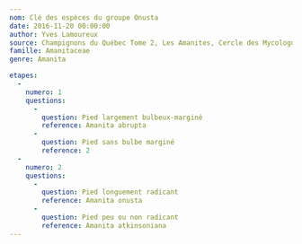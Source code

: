 ```yaml
---
nom: Clé des espèces du groupe Onusta
date: 2016-11-20 00:00:00
author: Yves Lamoureux
source: Champignons du Québec Tome 2, Les Amanites, Cercle des Mycologues de Montréal, 2006, 109 p. + 52 figures
famille: Amanitaceae
genre: Amanita

etapes:
  -
    numero: 1
    questions:
      -
        question: Pied largement bulbeux-marginé
        reference: Amanita abrupta
      -
        question: Pied sans bulbe marginé
        reference: 2
  -
    numero: 2
    questions:
      -
        question: Pied longuement radicant
        reference: Amanita onusta
      -
        question: Pied peu ou non radicant
        reference: Amanita atkinsoniana
---
```

